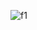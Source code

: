 ![f1](https://user-images.githubusercontent.com/39207247/180597377-d182ec66-134d-46e7-b581-acca936f1463.jpg)
